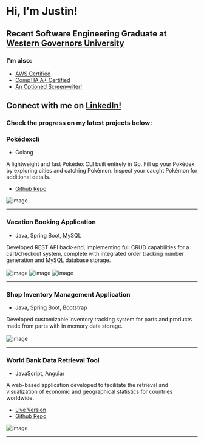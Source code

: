# Hi, I'm Justin!

## Recent Software Engineering Graduate at [Western Governors University](https://www.wgu.edu/online-it-degrees/software-engineering-bachelors-program.html)

### I'm also:

* [AWS Certified](https://www.credly.com/badges/d94722e6-b71a-444f-8d31-ac2a269292bd/public_url)
* [CompTIA A+ Certified](https://www.credly.com/badges/220ceaa5-43f3-4d86-85c3-f52f123e89a4/public_url)
* [An Optioned Screenwriter!](https://www.hollywoodreporter.com/movies/movie-news/students-comedy-script-optioned-by-744947/)

## Connect with me on [LinkedIn!](https://www.linkedin.com/in/justin-zaager-70a28917a/)

### Check the progress on my latest projects below:

### Pokédexcli
* Golang

A lightweight and fast Pokédex CLI built entirely in Go. Fill up your Pokédex by exploring cities and catching Pokémon. Inspect your caught Pokémon for additional details.

- [Github Repo](https://github.com/jzaager/pokedexcli)

![image](https://github.com/user-attachments/assets/2d0e18be-e11f-469f-906f-a08c3d59e98c)

<hr>


### Vacation Booking Application
* Java, Spring Boot, MySQL

Developed REST API back-end, implementing full CRUD capabilities for a cart/checkout system, complete with integrated order tracking number generation and MySQL database storage.
<br><br>
![image](https://github.com/jzaager/jzaager/assets/94499968/5ae139e7-b5ec-4fd8-8f76-de145d183459)
![image](https://github.com/jzaager/jzaager/assets/94499968/e3f1d73a-83ff-4238-9fa9-206dd2455647)
![image](https://github.com/jzaager/jzaager/assets/94499968/bf7dc4b6-c63f-479a-8777-ea7816e5585c)

<hr>


### Shop Inventory Management Application
* Java, Spring Boot, Bootstrap

Developed customizable inventory tracking system for parts and products made from parts with in memory data storage.
<br><br>
![image](https://github.com/jzaager/jzaager/assets/94499968/9a666ac0-673d-4389-933a-aaa5fa771683)

<hr>


### World Bank Data Retrieval Tool
* JavaScript, Angular

A web-based application developed to facilitate the retrieval and visualization of economic and geographical statistics for countries worldwide.

- [Live Version](https://jzaager.github.io/world-map/docs/)
- [Github Repo](https://github.com/jzaager/world-map/tree/main)

![image](https://github.com/jzaager/jzaager/assets/94499968/a606e932-2ff1-459a-a430-1b8d7d067c1b)

<hr/>
